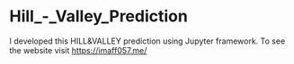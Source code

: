 # Hill_-_Valley_Prediction
I developed this HILL&amp;VALLEY prediction using Jupyter framework. To see the website visit https://imaff057.me/
